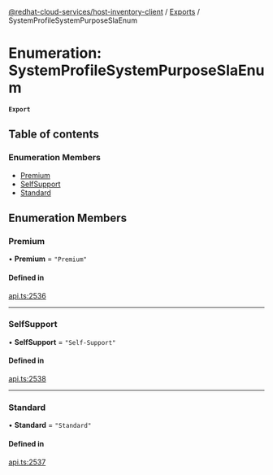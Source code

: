 [@redhat-cloud-services/host-inventory-client](../README.md) / [Exports](../modules.md) / SystemProfileSystemPurposeSlaEnum

# Enumeration: SystemProfileSystemPurposeSlaEnum

**`Export`**

## Table of contents

### Enumeration Members

- [Premium](SystemProfileSystemPurposeSlaEnum.md#premium)
- [SelfSupport](SystemProfileSystemPurposeSlaEnum.md#selfsupport)
- [Standard](SystemProfileSystemPurposeSlaEnum.md#standard)

## Enumeration Members

### Premium

• **Premium** = ``"Premium"``

#### Defined in

[api.ts:2536](https://github.com/RedHatInsights/javascript-clients/blob/master/packages/host-inventory/api.ts#L2536)

___

### SelfSupport

• **SelfSupport** = ``"Self-Support"``

#### Defined in

[api.ts:2538](https://github.com/RedHatInsights/javascript-clients/blob/master/packages/host-inventory/api.ts#L2538)

___

### Standard

• **Standard** = ``"Standard"``

#### Defined in

[api.ts:2537](https://github.com/RedHatInsights/javascript-clients/blob/master/packages/host-inventory/api.ts#L2537)
